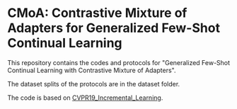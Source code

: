 # CMoA: Contrastive Mixture of Adapters for Generalized Few-Shot Continual Learning

This repository contains the codes and protocols for "Generalized Few-Shot Continual Learning with Contrastive Mixture of Adapters".

The dataset splits of the protocols are in the dataset folder.

The code is based on [CVPR19_Incremental_Learning](https://github.com/hshustc/CVPR19_Incremental_Learning).
